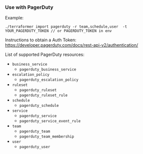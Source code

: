 ### Use with PagerDuty

Example:

```
./terraformer import pagerduty -r team,schedule,user  -t YOUR_PAGERDUTY_TOKEN // or PAGERDUTY_TOKEN in env
```
Instructions to obtain a Auth Token: https://developer.pagerduty.com/docs/rest-api-v2/authentication/

List of supported PagerDuty resources:

* `business_service`
  * `pagerduty_business_service`
* `escalation_policy`
  * `pagerduty_escalation_policy`
* `ruleset`
  * `pagerduty_ruleset`
  * `pagerduty_ruleset_rule`
* `schedule`
  * `pagerduty_schedule`
* `service`
  * `pagerduty_service`
  * `pagerduty_service_event_rule`
* `team`
  * `pagerduty_team`
  * `pagerduty_team_membership`
* `user`
  * `pagerduty_user`
